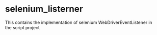 # selenium_listerner
This contains the implementation of selenium WebDriverEventListener in the script project
